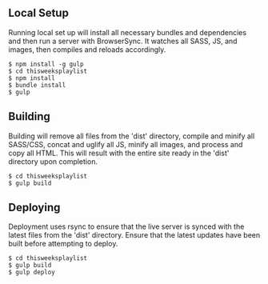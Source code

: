 ## Local Setup
Running local set up will install all necessary bundles and dependencies and then run a server with BrowserSync. It watches all SASS, JS, and images, then compiles and reloads accordingly.
    
    $ npm install -g gulp
    $ cd thisweeksplaylist
    $ npm install
    $ bundle install
    $ gulp

## Building
Building will remove all files from the 'dist' directory, compile and minify all SASS/CSS, concat and uglify all JS, minify all images, and process and copy all HTML. This will result with the entire site ready in the 'dist' directory upon completion.

    $ cd thisweeksplaylist
    $ gulp build

## Deploying
Deployment uses rsync to ensure that the live server is synced with the latest files from the 'dist' directory. Ensure that the latest updates have been built before attempting to deploy.

    $ cd thisweeksplaylist
    $ gulp build
    $ gulp deploy